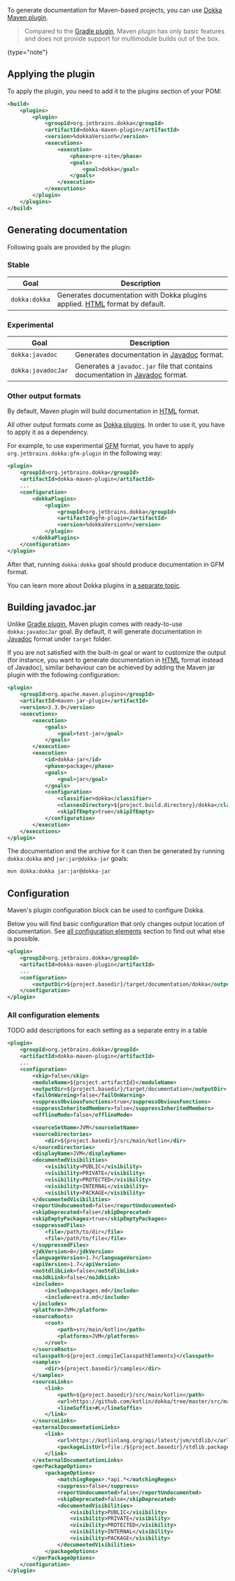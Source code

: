 [//]: # (title: Maven plugin)

To generate documentation for Maven-based projects, you can use [Dokka Maven plugin](#applying-the-plugin).

> Compared to the [Gradle plugin](gradle.md), Maven plugin has only basic features and 
> does not provide support for multimodule builds out of the box.
> 
{type="note"}

## Applying the plugin

To apply the plugin, you need to add it to the plugins section of your POM:

```xml
<build>
    <plugins>
        <plugin>
            <groupId>org.jetbrains.dokka</groupId>
            <artifactId>dokka-maven-plugin</artifactId>
            <version>%dokkaVersion%</version>
            <executions>
                <execution>
                    <phase>pre-site</phase>
                    <goals>
                        <goal>dokka</goal>
                    </goals>
                </execution>
            </executions>
        </plugin>
    </plugins>
</build>
```

## Generating documentation

Following goals are provided by the plugin:

### Stable

| **Goal**      | **Description**                                                                        |
|---------------|----------------------------------------------------------------------------------------|
| `dokka:dokka` | Generates documentation with Dokka plugins applied. [HTML](html.md) format by default. |

### Experimental

| **Goal**           | **Description**                                                                             |
|--------------------|---------------------------------------------------------------------------------------------|
| `dokka:javadoc`    | Generates documentation in [Javadoc](javadoc.md) format.                                    |
| `dokka:javadocJar` | Generates a `javadoc.jar` file that contains documentation in [Javadoc](javadoc.md) format. |

### Other output formats

By default, Maven plugin will build documentation in [HTML](html.md) format.

All other output formats come as [Dokka plugins](plugins_introduction.md). In order to use it, you have to apply
it as a dependency.

For example, to use experimental [GFM](markdown.md#gfm) format, you have to apply `org.jetbrains.dokka:gfm-plugin` in 
the following way:

```xml
<plugin>
    <groupId>org.jetbrains.dokka</groupId>
    <artifactId>dokka-maven-plugin</artifactId>
    ...
    <configuration>
        <dokkaPlugins>
            <plugin>
                <groupId>org.jetbrains.dokka</groupId>
                <artifactId>gfm-plugin</artifactId>
                <version>%dokkaVersion%</version>
            </plugin>
        </dokkaPlugins>
    </configuration>
</plugin>
```

After that, running `dokka:dokka` goal should produce documentation in GFM format.

You can learn more about Dokka plugins in [a separate topic](plugins_introduction.md).

## Building javadoc.jar

Unlike [Gradle plugin](gradle.md#building-javadoc-jar), Maven plugin comes with ready-to-use `dokka:javadocJar` goal.
By default, it will generate documentation in [Javadoc](javadoc.md) format under `target` folder.

If you are not satisfied with the built-in goal or want to customize the output (for instance, you want to generate
documentation in [HTML](html.md) format instead of Javadoc), similar behaviour can be achieved by adding the
Maven jar plugin with the following configuration:

```xml
<plugin>
    <groupId>org.apache.maven.plugins</groupId>
    <artifactId>maven-jar-plugin</artifactId>
    <version>3.3.0</version>
    <executions>
        <execution>
            <goals>
                <goal>test-jar</goal>
            </goals>
        </execution>
        <execution>
            <id>dokka-jar</id>
            <phase>package</phase>
            <goals>
                <goal>jar</goal>
            </goals>
            <configuration>
                <classifier>dokka</classifier>
                <classesDirectory>${project.build.directory}/dokka</classesDirectory>
                <skipIfEmpty>true</skipIfEmpty>
            </configuration>
        </execution>
    </executions>
</plugin>
```

The documentation and the archive for it can then be generated by running `dokka:dokka` and `jar:jar@dokka-jar` goals:

```Bash
mvn dokka:dokka jar:jar@dokka-jar
```

## Configuration

Maven's plugin configuration block can be used to configure Dokka.

Below you will find basic configuration that only changes output location of documentation. See 
[all configuration elements](#all-configuration-elements) section to find out what else is possible.

```xml
<plugin>
    <groupId>org.jetbrains.dokka</groupId>
    <artifactId>dokka-maven-plugin</artifactId>
    ...
    <configuration>
        <outputDir>${project.basedir}/target/documentation/dokka</outputDir>
    </configuration>
</plugin>
```

### All configuration elements

TODO add descriptions for each setting as a separate entry in a table

```xml
<plugin>
    <groupId>org.jetbrains.dokka</groupId>
    <artifactId>dokka-maven-plugin</artifactId>
    ...
    <configuration>
        <skip>false</skip>
        <moduleName>${project.artifactId}</moduleName>
        <outputDir>${project.basedir}/target/documentation</outputDir>
        <failOnWarning>false</failOnWarning>
        <suppressObviousFunctions>true</suppressObviousFunctions>
        <suppressInheritedMembers>false</suppressInheritedMembers>
        <offlineMode>false</offlineMode>

        <sourceSetName>JVM</sourceSetName>
        <sourceDirectories>
            <dir>${project.basedir}/src/main/kotlin</dir>
        </sourceDirectories>
        <displayName>JVM</displayName>
        <documentedVisibilities>
            <visibility>PUBLIC</visibility>
            <visibility>PRIVATE</visibility>
            <visibility>PROTECTED</visibility>
            <visibility>INTERNAL</visibility>
            <visibility>PACKAGE</visibility>
        </documentedVisibilities>
        <reportUndocumented>false</reportUndocumented>
        <skipDeprecated>false</skipDeprecated>
        <skipEmptyPackages>true</skipEmptyPackages>
        <suppressedFiles>
            <file>/path/to/dir</file>
            <file>/path/to/file</file>
        </suppressedFiles>
        <jdkVersion>8</jdkVersion>
        <languageVersion>1.7</languageVersion>
        <apiVersion>1.7</apiVersion>
        <noStdlibLink>false</noStdlibLink>
        <noJdkLink>false</noJdkLink>
        <includes>
            <include>packages.md</include>
            <include>extra.md</include>
        </includes>
        <platform>JVM</platform>
        <sourceRoots>
            <root>
                <path>src/main/kotlin</path>
                <platforms>JVM</platforms>
            </root>
        </sourceRoots>
        <classpath>${project.compileClasspathElements}</classpath>
        <samples>
            <dir>${project.basedir}/samples</dir>
        </samples>
        <sourceLinks>
            <link>
                <path>${project.basedir}/src/main/kotlin</path>
                <url>https://github.com/kotlin/dokka/tree/master/src/main/kotlin</url>
                <lineSuffix>#L</lineSuffix>
            </link>
        </sourceLinks>
        <externalDocumentationLinks>
            <link>
                <url>https://kotlinlang.org/api/latest/jvm/stdlib/</url>
                <packageListUrl>file:/${project.basedir}/stdlib.package.list</packageListUrl>
            </link>
        </externalDocumentationLinks>
        <perPackageOptions>
            <packageOptions>
                <matchingRegex>.*api.*</matchingRegex>
                <suppress>false</suppress>
                <reportUndocumented>false</reportUndocumented>
                <skipDeprecated>false</skipDeprecated>
                <documentedVisibilities>
                    <visibility>PUBLIC</visibility>
                    <visibility>PRIVATE</visibility>
                    <visibility>PROTECTED</visibility>
                    <visibility>INTERNAL</visibility>
                    <visibility>PACKAGE</visibility>
                </documentedVisibilities>
            </packageOptions>
        </perPackageOptions>
    </configuration>
</plugin>
```
